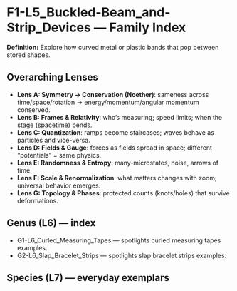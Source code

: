 # F1-L5_Buckled-Beam_and-Strip_Devices — Family Index
**Definition:** Explore how curved metal or plastic bands that pop between stored shapes.

## Overarching Lenses

- **Lens A: Symmetry -> Conservation (Noether)**: sameness across time/space/rotation → energy/momentum/angular momentum conserved.
- **Lens B: Frames & Relativity**: who’s measuring; speed limits; when the stage (spacetime) bends.
- **Lens C: Quantization**: ramps become staircases; waves behave as particles and vice-versa.
- **Lens D: Fields & Gauge**: forces as fields spread in space; different “potentials” = same physics.
- **Lens E: Randomness & Entropy**: many-microstates, noise, arrows of time.
- **Lens F: Scale & Renormalization**: what matters changes with zoom; universal behavior emerges.
- **Lens G: Topology & Phases**: protected counts (knots/holes) that survive deformations.

## Genus (L6) — index
- G1-L6_Curled_Measuring_Tapes — spotlights curled measuring tapes examples.
- G2-L6_Slap_Bracelet_Strips — spotlights slap bracelet strips examples.

## Species (L7) — everyday exemplars
